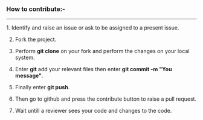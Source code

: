 ### How to contribute:-
<hr>
1. Identify and raise an issue or ask to be assigned to a present issue.

2. Fork the project.

3. Perform **git clone** on your fork and perform the changes on your local system.

4. Enter **git** add your relevant files then enter **git commit -m "You message"**.

5. Finally enter **git push**.

6. Then go to github and press the contribute button to raise a pull request.

7. Wait untill a reviewer sees your code and changes to the code.
